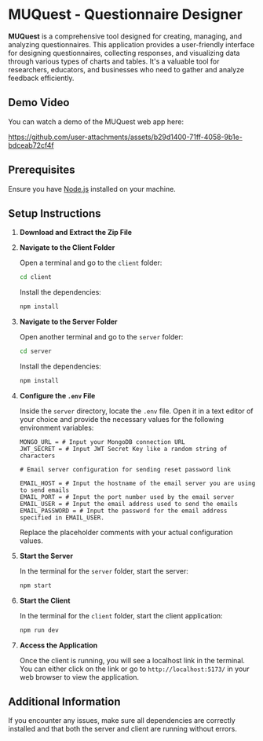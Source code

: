 # MUQuest - Questionnaire Designer

**MUQuest** is a comprehensive tool designed for creating, managing, and analyzing questionnaires. This application provides a user-friendly interface for designing questionnaires, collecting responses, and visualizing data through various types of charts and tables. It's a valuable tool for researchers, educators, and businesses who need to gather and analyze feedback efficiently.

## Demo Video

You can watch a demo of the MUQuest web app here:

https://github.com/user-attachments/assets/b29d1400-71ff-4058-9b1e-bdceab72cf4f

## Prerequisites

Ensure you have [Node.js](https://nodejs.org/) installed on your machine.

## Setup Instructions

1. **Download and Extract the Zip File**

2. **Navigate to the Client Folder**

    Open a terminal and go to the `client` folder:

    ```bash
    cd client
    ```

    Install the dependencies:

    ```bash
    npm install
    ```

3. **Navigate to the Server Folder**

    Open another terminal and go to the `server` folder:

    ```bash
    cd server
    ```

    Install the dependencies:

    ```bash
    npm install
    ```

4. **Configure the `.env` File**

    Inside the `server` directory, locate the `.env` file. Open it in a text editor of your choice and provide the necessary values for the following environment variables:

    ```env
    MONGO_URL = # Input your MongoDB connection URL
    JWT_SECRET = # Input JWT Secret Key like a random string of characters

    # Email server configuration for sending reset password link

    EMAIL_HOST = # Input the hostname of the email server you are using to send emails
    EMAIL_PORT = # Input the port number used by the email server
    EMAIL_USER = # Input the email address used to send the emails
    EMAIL_PASSWORD = # Input the password for the email address specified in EMAIL_USER.
    ```

    Replace the placeholder comments with your actual configuration values. 

5. **Start the Server**

    In the terminal for the `server` folder, start the server:

    ```bash
    npm start
    ```

6. **Start the Client**

    In the terminal for the `client` folder, start the client application:

    ```bash
    npm run dev
    ```

7. **Access the Application**

    Once the client is running, you will see a localhost link in the terminal. You can either click on the link or go to `http://localhost:5173/` in your web browser to view the application.

## Additional Information

If you encounter any issues, make sure all dependencies are correctly installed and that both the server and client are running without errors.
